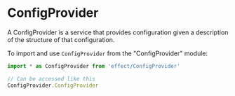 # ConfigProvider

A ConfigProvider is a service that provides configuration given a description
of the structure of that configuration.

To import and use `ConfigProvider` from the "ConfigProvider" module:

```ts
import * as ConfigProvider from 'effect/ConfigProvider'

// Can be accessed like this
ConfigProvider.ConfigProvider
```
